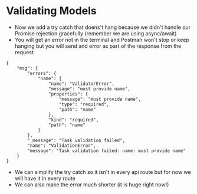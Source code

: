# Validating Models
* Now we add a try catch that doens't hang because we didn't handle our Promise rejection gracefully (remember we are using async/await)
* You will get an error not in the terminal and Postman won't stop or keep hanging but you will send and error as part of the response from the request

```
{
    "msg": {
        "errors": {
            "name": {
                "name": "ValidatorError",
                "message": "must provide name",
                "properties": {
                    "message": "must provide name",
                    "type": "required",
                    "path": "name"
                },
                "kind": "required",
                "path": "name"
            }
        },
        "_message": "Task validation failed",
        "name": "ValidationError",
        "message": "Task validation failed: name: must provide name"
    }
}
```

* We can simplify the try catch so it isn't in every api route but for now we will have it in every route
* We can also make the error much shorter (it is huge right now!)
